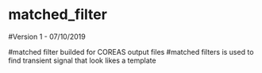 # matched_filter
#Version 1 - 07/10/2019

#matched filter builded for COREAS output files
#matched filters is used to find transient signal that look likes a template
